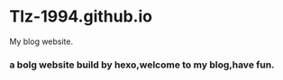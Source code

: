 # Tlz-1994.github.io
My blog website.

### a bolg website build by hexo,welcome to my blog,have fun.

